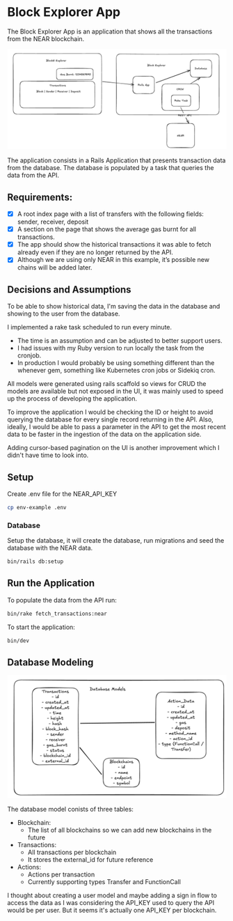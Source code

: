 # Block Explorer App

The Block Explorer App is an application that shows all the transactions from the NEAR blockchain.

![Architecture Diagram](architecture-diagram.png)

The application consists in a Rails Application that presents transaction data from the database.
The database is populated by a task that queries the data from the API.

## Requirements:

- [x] A root index page with a list of transfers with the following fields: sender, receiver, deposit
- [x] A section on the page that shows the average gas burnt for all transactions.
- [x] The app should show the historical transactions it was able to fetch already even if they are no longer returned by the API.
- [x] Although we are using only NEAR in this example, it’s possible new chains will be added later.

## Decisions and Assumptions

To be able to show historical data, I'm saving the data in the database and showing to the user from the database.

I implemented a rake task scheduled to run every minute.
- The time is an assumption and can be adjusted to better support users.
- I had issues with my Ruby version to run locally the task from the cronjob.
- In production I would probably be using something different than the whenever gem, something like Kubernetes cron jobs or Sidekiq cron.

All models were generated using rails scaffold so views for CRUD the models are available but not exposed in the UI, it was mainly used to speed up the process of developing the application.

To improve the application I would be checking the ID or height to avoid querying the database for every single record returning in the API.
Also, ideally, I would be able to pass a parameter in the API to get the most recent data to be faster in the ingestion of the data on the application side.

Adding cursor-based pagination on the UI is another improvement which I didn't have time to look into.

## Setup

Create .env file for the NEAR_API_KEY

```sh
cp env-example .env
```

### Database

Setup the database, it will create the database, run migrations and seed the database with the NEAR data.

```sh
bin/rails db:setup
```

## Run the Application

To populate the data from the API run:

```sh
bin/rake fetch_transactions:near
```

To start the application:

```sh
bin/dev
```

## Database Modeling

![Database Model](database-models.png)

The database model conists of three tables:
- Blockchain:
  - The list of all blockchains so we can add new blockchains in the future
- Transactions:
  - All transactions per blockchain
  - It stores the external_id for future reference
- Actions:
  - Actions per transaction
  - Currently supporting types Transfer and FunctionCall

I thought about creating a user model and maybe adding a sign in flow to access the data as I was considering the API_KEY used to query the API would be per user.
But it seems it's actually one API_KEY per blockchain.
